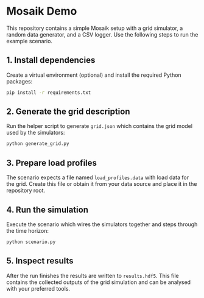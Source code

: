 # Mosaik Demo

This repository contains a simple Mosaik setup with a grid simulator,
a random data generator, and a CSV logger. Use the following steps to
run the example scenario.

## 1. Install dependencies

Create a virtual environment (optional) and install the required Python
packages:

```bash
pip install -r requirements.txt
```

## 2. Generate the grid description

Run the helper script to generate `grid.json` which contains the grid
model used by the simulators:

```bash
python generate_grid.py
```

## 3. Prepare load profiles

The scenario expects a file named `load_profiles.data` with load data
for the grid. Create this file or obtain it from your data source and
place it in the repository root.

## 4. Run the simulation

Execute the scenario which wires the simulators together and steps
through the time horizon:

```bash
python scenario.py
```

## 5. Inspect results

After the run finishes the results are written to `results.hdf5`. This
file contains the collected outputs of the grid simulation and can be
analysed with your preferred tools.
